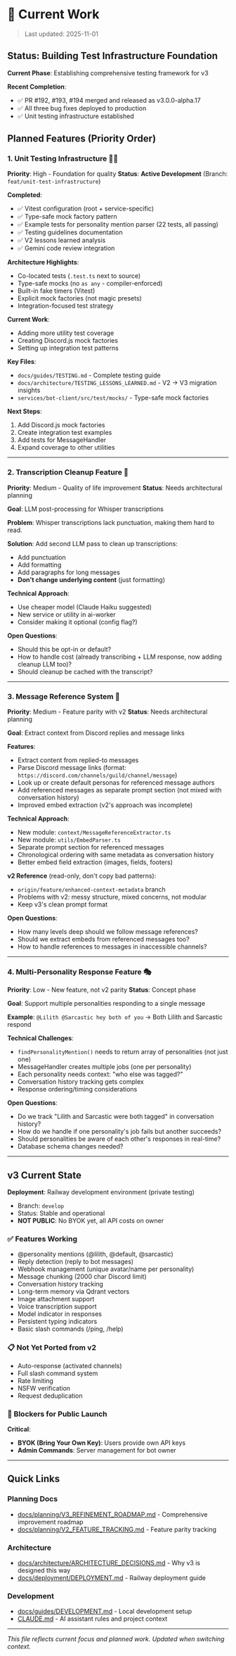 # 🎯 Current Work

> Last updated: 2025-11-01

## Status: Building Test Infrastructure Foundation

**Current Phase**: Establishing comprehensive testing framework for v3

**Recent Completion**:
- ✅ PR #192, #193, #194 merged and released as v3.0.0-alpha.17
- ✅ All three bug fixes deployed to production
- ✅ Unit testing infrastructure established

## Planned Features (Priority Order)

### 1. Unit Testing Infrastructure 🧪✨
**Priority**: High - Foundation for quality
**Status**: **Active Development** (Branch: `feat/unit-test-infrastructure`)

**Completed**:
- ✅ Vitest configuration (root + service-specific)
- ✅ Type-safe mock factory pattern
- ✅ Example tests for personality mention parser (22 tests, all passing)
- ✅ Testing guidelines documentation
- ✅ V2 lessons learned analysis
- ✅ Gemini code review integration

**Architecture Highlights**:
- Co-located tests (`.test.ts` next to source)
- Type-safe mocks (no `as any` - compiler-enforced)
- Built-in fake timers (Vitest)
- Explicit mock factories (not magic presets)
- Integration-focused test strategy

**Current Work**:
- Adding more utility test coverage
- Creating Discord.js mock factories
- Setting up integration test patterns

**Key Files**:
- `docs/guides/TESTING.md` - Complete testing guide
- `docs/architecture/TESTING_LESSONS_LEARNED.md` - V2 → V3 migration insights
- `services/bot-client/src/test/mocks/` - Type-safe mock factories

**Next Steps**:
1. Add Discord.js mock factories
2. Create integration test examples
3. Add tests for MessageHandler
4. Expand coverage to other utilities

---

### 2. Transcription Cleanup Feature 🎤
**Priority**: Medium - Quality of life improvement
**Status**: Needs architectural planning

**Goal**: LLM post-processing for Whisper transcriptions

**Problem**: Whisper transcriptions lack punctuation, making them hard to read.

**Solution**: Add second LLM pass to clean up transcriptions:
- Add punctuation
- Add formatting
- Add paragraphs for long messages
- **Don't change underlying content** (just formatting)

**Technical Approach**:
- Use cheaper model (Claude Haiku suggested)
- New service or utility in ai-worker
- Consider making it optional (config flag?)

**Open Questions**:
- Should this be opt-in or default?
- How to handle cost (already transcribing + LLM response, now adding cleanup LLM too)?
- Should cleanup be cached with the transcript?

---

### 3. Message Reference System 🔗
**Priority**: Medium - Feature parity with v2
**Status**: Needs architectural planning

**Goal**: Extract context from Discord replies and message links

**Features**:
- Extract content from replied-to messages
- Parse Discord message links (format: `https://discord.com/channels/guild/channel/message`)
- Look up or create default personas for referenced message authors
- Add referenced messages as separate prompt section (not mixed with conversation history)
- Improved embed extraction (v2's approach was incomplete)

**Technical Approach**:
- New module: `context/MessageReferenceExtractor.ts`
- New module: `utils/EmbedParser.ts`
- Separate prompt section for referenced messages
- Chronological ordering with same metadata as conversation history
- Better embed field extraction (images, fields, footers)

**v2 Reference** (read-only, don't copy bad patterns):
- `origin/feature/enhanced-context-metadata` branch
- Problems with v2: messy structure, mixed concerns, not modular
- Keep v3's clean prompt format

**Open Questions**:
- How many levels deep should we follow message references?
- Should we extract embeds from referenced messages too?
- How to handle references to messages in inaccessible channels?

---

### 4. Multi-Personality Response Feature 🎭
**Priority**: Low - New feature, not v2 parity
**Status**: Concept phase

**Goal**: Support multiple personalities responding to a single message

**Example**: `@Lilith @Sarcastic hey both of you` → Both Lilith and Sarcastic respond

**Technical Challenges**:
- `findPersonalityMention()` needs to return array of personalities (not just one)
- MessageHandler creates multiple jobs (one per personality)
- Each personality needs context: "who else was tagged?"
- Conversation history tracking gets complex
- Response ordering/timing considerations

**Open Questions**:
- Do we track "Lilith and Sarcastic were both tagged" in conversation history?
- How do we handle if one personality's job fails but another succeeds?
- Should personalities be aware of each other's responses in real-time?
- Database schema changes needed?

---

## v3 Current State

**Deployment**: Railway development environment (private testing)
- Branch: `develop`
- Status: Stable and operational
- **NOT PUBLIC**: No BYOK yet, all API costs on owner

### ✅ Features Working
- @personality mentions (@lilith, @default, @sarcastic)
- Reply detection (reply to bot messages)
- Webhook management (unique avatar/name per personality)
- Message chunking (2000 char Discord limit)
- Conversation history tracking
- Long-term memory via Qdrant vectors
- Image attachment support
- Voice transcription support
- Model indicator in responses
- Persistent typing indicators
- Basic slash commands (/ping, /help)

### 📋 Not Yet Ported from v2
- Auto-response (activated channels)
- Full slash command system
- Rate limiting
- NSFW verification
- Request deduplication

### 🚧 Blockers for Public Launch
**Critical**:
- **BYOK (Bring Your Own Key)**: Users provide own API keys
- **Admin Commands**: Server management for bot owner

---

## Quick Links

### Planning Docs
- [docs/planning/V3_REFINEMENT_ROADMAP.md](docs/planning/V3_REFINEMENT_ROADMAP.md) - Comprehensive improvement roadmap
- [docs/planning/V2_FEATURE_TRACKING.md](docs/planning/V2_FEATURE_TRACKING.md) - Feature parity tracking

### Architecture
- [docs/architecture/ARCHITECTURE_DECISIONS.md](docs/architecture/ARCHITECTURE_DECISIONS.md) - Why v3 is designed this way
- [docs/deployment/DEPLOYMENT.md](docs/deployment/DEPLOYMENT.md) - Railway deployment guide

### Development
- [docs/guides/DEVELOPMENT.md](docs/guides/DEVELOPMENT.md) - Local development setup
- [CLAUDE.md](CLAUDE.md) - AI assistant rules and project context

---

*This file reflects current focus and planned work. Updated when switching context.*
